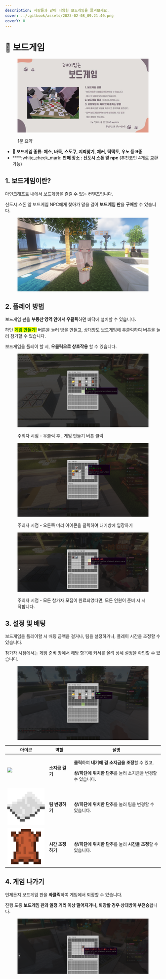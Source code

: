 ```yaml
---
description: 사람들과 같이 다양한 보드게임을 즐겨보세요.
cover: ../.gitbook/assets/2023-02-08_09.21.40.png
coverY: 0
---
```


# 🎲 보드게임

<figure><img src="../.gitbook/assets/3.jpg" alt=""><figcaption><p>1분 요약</p></figcaption></figure>

* **🎲 보드게임 종류**: **체스, 바둑, 스도쿠, 지뢰찾기, 체커, 틱택토, 우노 등 9종**
* ****:white\_check\_mark: **판매 장소** : **신도시 스폰 앞 npc** (추천코인 4개로 교환 가능)

## 1. 보드게임이란?

마인크래프트 내에서 보드게임을 즐길 수 있는 컨텐츠입니다.

신도시 스폰 앞 보드게임 NPC에게 찾아가  말을 걸어 **보드게임 판**을 **구매**할 수 있습니다.

<figure><img src="../.gitbook/assets/2023-02-08_20.08.01.png" alt=""><figcaption></figcaption></figure>

## 2. 플레이 방법

보드게임 판을 **부동산 영역 안에서 우클릭**하면 바닥에 설치할 수 있습니다.

하단 <mark style="color:green;">**게임 만들기!**</mark> 버튼을 눌러 방을 만들고, 상대방도 보드게임에 우클릭하여 버튼을 눌러 참가할 수 있습니다.&#x20;

보드게임을 플레이 할 시, **우클릭으로 상호작용** 할 수 있습니다.&#x20;

<figure><img src="../.gitbook/assets/2023-02-08_20.09.41.png" alt=""><figcaption><p>주최자 시점 - 우클릭 후 , 게임 만들기 버튼 클릭</p></figcaption></figure>

<figure><img src="../.gitbook/assets/2023-02-08_20.15.12.png" alt=""><figcaption><p>주최자 시점 - 오른쪽 머리 아이콘을 클릭하여 대기방에 입장하기</p></figcaption></figure>

<figure><img src="../.gitbook/assets/image (66).png" alt=""><figcaption><p>주최자 시점 - 모든 참가자 모집이 완료되었다면, 모든 인원이 준비 시 시작합니다.</p></figcaption></figure>

## 3. 설정 및 배팅

보드게임을 플레이할 시 배팅 금액을 걸거나, 팀을 설정하거나, 플레이 시간을 조정할 수 있습니다.

참가자 시점에서는 게임 준비 창에서 해당 항목에 커서를 올려 상세 설정을 확인할 수 있습니다.

<figure><img src="../.gitbook/assets/2023-02-08_20.27.38.png" alt=""><figcaption></figcaption></figure>

| 아이콘                                        | 역할          | 설명                                                                                                                                           |
| ------------------------------------------ | ----------- | -------------------------------------------------------------------------------------------------------------------------------------------- |
| ![](../.gitbook/assets/Gold\_Ingot.webp)   | **소지금 걸기**  | <p><strong>클릭</strong>하여 <strong>내기에 걸</strong> <strong>소지금을 조정</strong>할 수 있고,</p><p><strong>상/하단에 위치한 단추</strong>를 눌러 소지금을 변경할 수 있습니다.</p> |
| ![](../.gitbook/assets/Paper.webp)         | **팀 변경하기**  | **상/하단에 위치한 단추**를 눌러 팀을 변경할 수 있습니다.                                                                                                          |
| ![](<../.gitbook/assets/Leather (2).webp>) | **시간 조정하기** | **상/하단에 위치한 단추**를 눌러 **시간을 조정**할 수 있습니다.                                                                                                     |

## 4. 게임 나가기

언제든지 보드게임 판을 **좌클릭**하여 게임에서 퇴장할 수 있습니다.

진행 도중 **보드게임 판과 일정 거리 이상 떨어지거나, 퇴장할 경우 상대방이 부전승**합니다.

<figure><img src="../.gitbook/assets/image (158).png" alt=""><figcaption></figcaption></figure>
